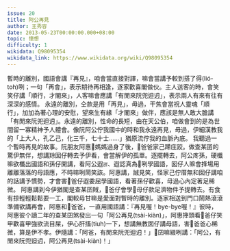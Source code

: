 ```yaml
---
issue: 20
title: 阿公再見
author: 王秀容
date: 2013-05-23T00:00:00.000+08:00
topic: 懷想
difficulty: 1
wikidata: Q98095354
wikidata_link: https://www.wikidata.org/wiki/Q98095354
---
```

暫時的離別，國語會講『再見』，咱會當直接對譯，嘛會當講予較到搭了得(lió-toh)咧；一句「再會」，表示期待再相逢，逐家歡喜閣做伙。主人送客的時，會笑笑仔講「順行，才閣來」，人客嘛會應講「有閒來阮兜𨑨迌」，表示兩人有來有往有深深的感情。
永遠的離別，仝款是用「再見」，毋過，干焦會當祝人靈魂「順行」，加加為著心理的安慰，望來生有緣「才閣來」做伴，應該是無人敢大膽講「有閒來阮兜𨑨迌」。永遠的離別，性命的長短，由在天公伯，咱做會到的是為世間留一寡精神予人體會。像阮阿公佇我國中的時和我永遠再見，毋過，伊細漢教我的「上大人，孔乙己，化三千，七十士……」猶原流佇我的血脈內底。
我聽過一个暫時再見的故事。阮朋友阿惠𪜶媽媽過身了後，𪜶爸爸家己蹛庄跤。做查某囝的驚伊無伴，想講䍱囡仔轉去予伊看，會當解伊的孤單。逐擺轉去，阿公庝孫，硬櫼嘛欲櫼出國語和孫仔開講，看阿公遐ਗ਼、遐認真為𪜶咧學國語，囡仔人嘛會捀場用離離落落的母語應，不時嘛咧鬧笑詼。阿惠講，誠見笑，怪家己佇厝無和囡仔講咱的話講予慣勢，才會害𪜶爸仔遐委屈學國語，看著孫仔歡喜，毋過心內定著足稀微。
阿惠講到今伊猶閣是查某囝賊，𪜶爸仔會學𪜶母仔款足濟物件予提轉去。有食有掠輕輕鬆鬆耍一工，閣較毋甘嘛是愛面對暫時的離別。逐家相送到門口鬧熱滾滾準備欲講再會，阿惠和𪜶爸爸，一直用國語講：『再見喔！bye-bye喔！』彼時，阿惠彼个讀二年的查某囝煞發出一句「阿公再見(tsài-kiàn)」，阿惠攑頭看𪜶爸仔笑甲歡喜甲強欲流目屎，伊心肝搐(tiuh)一下，想講無教囡仔講母語，害𪜶爸爸心稀微，算是伊不孝。伊隨講：「阿爸，有閒來阮兜𨑨迌！」𪜶囝嘛綴咧講：「阿公，有閒來阮兜𨑨迌，阿公再見(tsài-kiàn)！」